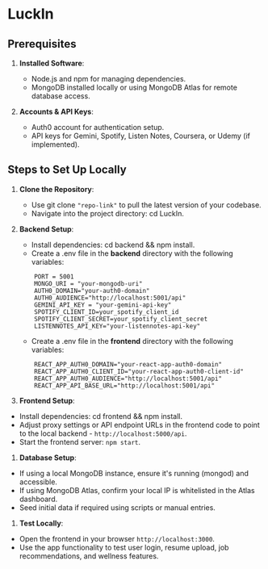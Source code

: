 # LuckIn

## Prerequisites
1. **Installed Software**:
   - Node.js and npm for managing dependencies.
   - MongoDB installed locally or using MongoDB Atlas for remote database access.

2. **Accounts & API Keys**:
    - Auth0 account for authentication setup.
    - API keys for Gemini, Spotify, Listen Notes, Coursera, or Udemy (if implemented).

## Steps to Set Up Locally
1. **Clone the Repository**:
    - Use git clone `"repo-link"` to pull the latest version of your codebase.
    - Navigate into the project directory: cd LuckIn.

2. **Backend Setup**:
   - Install dependencies: cd backend && npm install.
   - Create a .env file in the **backend** directory with the following variables:
    ```
        PORT = 5001
        MONGO_URI = "your-mongodb-uri"
        AUTH0_DOMAIN="your-auth0-domain"
        AUTH0_AUDIENCE="http://localhost:5001/api"
        GEMINI_API_KEY = "your-gemini-api-key"
        SPOTIFY_CLIENT_ID=your_spotify_client_id
        SPOTIFY_CLIENT_SECRET=your_spotify_client_secret
        LISTENNOTES_API_KEY="your-listennotes-api-key"
    ```
    - Create a .env file in the **frontend** directory with the following variables:
    ```
        REACT_APP_AUTH0_DOMAIN="your-react-app-auth0-domain"
        REACT_APP_AUTH0_CLIENT_ID="your-react-app-auth0-client-id"
        REACT_APP_AUTH0_AUDIENCE="http://localhost:5001/api"
        REACT_APP_API_BASE_URL="http://localhost:5001/api"
    ```

3. **Frontend Setup**:
- Install dependencies: cd frontend && npm install.
- Adjust proxy settings or API endpoint URLs in the frontend code to point to the local backend - `http://localhost:5000/api`.
- Start the frontend server: `npm start`.

1. **Database Setup**:
- If using a local MongoDB instance, ensure it's running (mongod) and accessible.
- If using MongoDB Atlas, confirm your local IP is whitelisted in the Atlas dashboard.
- Seed initial data if required using scripts or manual entries.

1. **Test Locally**:
- Open the frontend in your browser `http://localhost:3000`.
- Use the app functionality to test user login, resume upload, job recommendations, and wellness features.